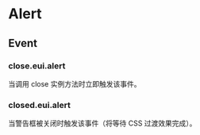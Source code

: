 # Alert

## Event

### close.eui.alert

当调用 close 实例方法时立即触发该事件。

### closed.eui.alert

当警告框被关闭时触发该事件（将等待 CSS 过渡效果完成）。
